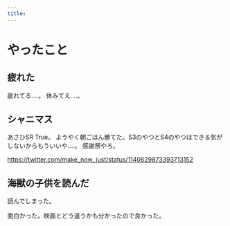 ```yaml
---
title: 
---
```


# やったこと

## 疲れた

疲れてる‥‥。
休みてえ‥‥。

## シャニマス

あさひSR True。
ようやく朝ごはん勝てた。S3のやつとS4のやつはできる気がしないからもういいや‥‥。
感謝祭やろ。

https://twitter.com/make_now_just/status/1140629873393713152

## 海獣の子供を読んだ

読んでしまった。

面白かった。映画とどう違うかも分かったので良かった。
